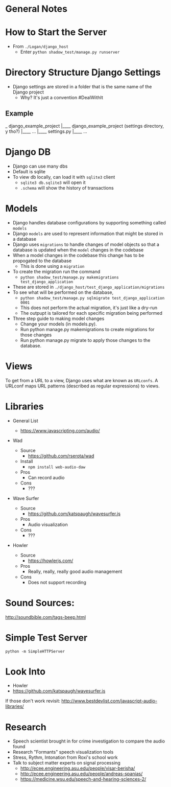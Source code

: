 # General Notes

# How to Start the Server
- From `./Logan/django_host`
    - Enter `python shadow_test/manage.py runserver`

# Directory Structure Django Settings
- Django settings are stored in a folder that is the same name of the Django project
    - Why? It's just a convention #DealWithIt

## Example
_ django_example_project
|____ django_example_project (settings directory, y tho?)
    |____ ...
    |____ settings.py
    |____ ...

# Django DB
- Django can use many dbs
- Default is sqlite
- To view db locally, can load it with `sqlite3` client
    - `sqlite3 db.sqlite3` will open it
    - `.schema` will show the history of transactions

# Models
- Django handles database configurations by supporting something called `models`
- Django `models` are used to represent information that might be stored in a database
- Django uses `migrations` to handle changes of model objects so that a database is updated when the `model` changes in the codebase
- When a model changes in the codebase this change has to be propogated to the database
    - This is done using a `migration`
- To create the migration run the command
    - `python shadow_test/manage.py makemigrations test_django_application`
- These are stored in `./django_host/test_django_application/migrations`
- To see what will be performed on the database, 
    - `python shadow_test/manage.py sqlmigrate test_django_application 0001`
    - This does not  perform the actual migration, it's just like a dry-run
    - The outpupt is tailored for each specific migration being performed
- Three step guide to making model changes
    - Change your models (in models.py).
    - Run python manage.py makemigrations to create migrations for those changes
    - Run python manage.py migrate to apply those changes to the database.

# Views
To get from a URL to a view, Django uses what are known as `URLconfs`. A URLconf maps URL patterns (described as regular expressions) to views.


# Libraries
- General List
    - https://www.javascripting.com/audio/

- Wad
    - Source
        - https://github.com/rserota/wad
    - Install
        - `npm install web-audio-daw`
    - Pros
        - Can record audio
    - Cons
        - ???
- Wave Surfer
    - Source
        - https://github.com/katspaugh/wavesurfer.js
    - Pros
        - Audio visualization
    - Cons
        - ???
- Howler
    - Source
        - https://howlerjs.com/
    - Pros
        - Really, really, really good audio management
    - Cons
        - Does not support recording


# Sound Sources:
http://soundbible.com/tags-beep.html

# Simple Test Server
`python -m SimpleHTTPServer`

# Look Into
- Howler
- https://github.com/katspaugh/wavesurfer.js

If those don't work revisit: http://www.bestdevlist.com/javascript-audio-libraries/

# Research
- Speech scientist brought in for crime investigation to compare the audio found
- Research "Formants" speech visualization tools
- Stress, Rythm, Intonation from Roxi's school work
- Talk to subject matter experts on signal processing
    - http://ecee.engineering.asu.edu/people/visar-berisha/
    - http://ecee.engineering.asu.edu/people/andreas-spanias/
    - https://medicine.wsu.edu/speech-and-hearing-sciences-2/